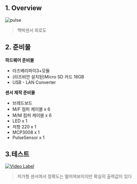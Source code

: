 ## 1. Overview

![pulse](https://user-images.githubusercontent.com/55047453/69010706-842cbe00-09a5-11ea-9860-274778c2dc08.png)
> 맥박센서 회로도
## 2. 준비물
**하드웨어 준비물**
- 라즈베리파이3+모듈
- (라즈비안 설치된)Micro SD 카드 16GB
- USB - LAN Converter

**센서 제작 준비물**
- 브레드보드
- M/F 점퍼 케이블 x 6 
- M/M 점퍼 케이븡 x 6
- LED x 1 
- 저항 220 x 1
- MCP3008 x 1
- PulseSensor x 1

## 3.테스트
[![Video Label](http://img.youtube.com/vi/6kN35H8evaE/0.jpg)](https://youtu.be/6kN35H8evaE?t=0s)
> 저가형 센서여서 정확도는 떨어져보이지만 확실히 출력값이 있다
